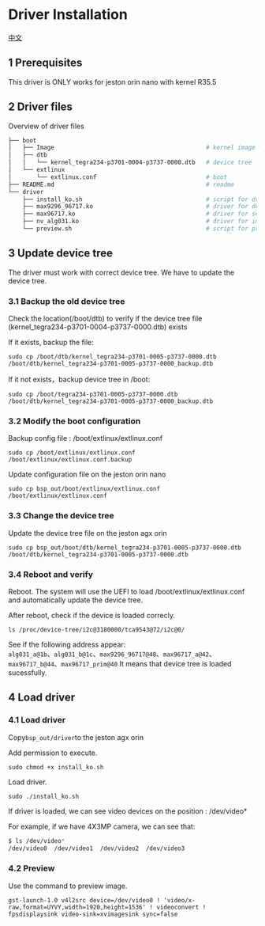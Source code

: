 # Driver Installation
[中文](./README_CN.md)

## 1 Prerequisites

This driver is ONLY works for jeston orin nano with kernel R35.5

## 2 Driver files

Overview of driver files

``` bash
├── boot
│   ├── Image                                           # kernel image
│   ├── dtb
│   │   └── kernel_tegra234-p3701-0004-p3737-0000.dtb   # device tree
│   └── extlinux
│       └── extlinux.conf                               # boot
├── README.md                                           # readme
└── driver
    ├── install_ko.sh                                   # script for driver installation 
    ├── max9296_96717.ko                                # driver for deserdes
    ├── max96717.ko                                     # driver for serdes
    ├── nv_alg031.ko                                    # driver for image sensor
    └── preview.sh                                      # script for preview
```
## 3 Update device tree

The driver must work with correct device tree. We have to update the device tree.  

### 3.1 Backup the old device tree

Check the location(/boot/dtb) to verify if the device tree file (kernel_tegra234-p3701-0004-p3737-0000.dtb) exists

If it exists, backup the file:  

` sudo cp /boot/dtb/kernel_tegra234-p3701-0005-p3737-0000.dtb /boot/dtb/kernel_tegra234-p3701-0005-p3737-0000_backup.dtb  `

If it not exists，backup device tree in /boot:  

` sudo cp /boot/tegra234-p3701-0005-p3737-0000.dtb /boot/dtb/kernel_tegra234-p3701-0005-p3737-0000_backup.dtb  `

### 3.2 Modify the boot configuration

Backup config file : /boot/extlinux/extlinux.conf

` sudo cp /boot/extlinux/extlinux.conf /boot/extlinux/extlinux.conf.backup `

Update configuration file on the jeston orin nano  

` sudo cp bsp_out/boot/extlinux/extlinux.conf  /boot/extlinux/extlinux.conf `

### 3.3 Change the device tree

Update the device tree file on the jeston agx orin      

` sudo cp bsp_out/boot/dtb/kernel_tegra234-p3701-0005-p3737-0000.dtb /boot/dtb/kernel_tegra234-p3701-0005-p3737-0000.dtb `

### 3.4 Reboot and verify

Reboot. The system will use the UEFI to load /boot/extlinux/extlinux.conf and automatically update the device tree.   

After reboot, check if the device is loaded correcly.  

` ls /proc/device-tree/i2c@3180000/tca9543@72/i2c@0/ `

See if the following address appear:  
`alg031_a@1b`、`alg031_b@1c`、`max9296_96717@48`、`max96717_a@42`、` max96717_b@44`、`max96717_prim@40`
It means that device tree is loaded sucessfully.  

## 4 Load driver

### 4.1 Load driver

Copy` bsp_out/driver `to the jeston agx orin     

Add permission to execute.   

` sudo chmod +x install_ko.sh `

Load driver.  

` sudo ./install_ko.sh `

If driver is loaded, we can see video devices on the position : /dev/video*

For example, if we have 4X3MP camera, we can see that:  

``` bash
$ ls /dev/video*
/dev/video0  /dev/video1  /dev/video2  /dev/video3
```

### 4.2 Preview

Use the command to preview image.  

` gst-launch-1.0 v4l2src device=/dev/video0 ! 'video/x-raw,format=UYVY,width=1920,height=1536' ! videoconvert ! fpsdisplaysink video-sink=xvimagesink sync=false `


